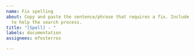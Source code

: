 ```yaml
---
name: Fix spelling
about: Copy and paste the sentence/phrase that requires a fix. Include module number
  te help the search process.
title: "[Spell] - "
labels: documentation
assignees: mfosterrox

---
```



